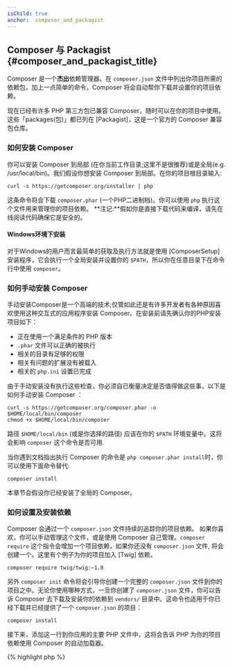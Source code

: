 ```yaml
---
isChild: true
anchor:  composer_and_packagist
---
```


## Composer 与 Packagist {#composer_and_packagist_title}

Composer 是一个**杰出**依赖管理器。在 `composer.json` 文件中列出你项目所需的依赖包，加上一点简单的命令，Composer 将会自动帮你下载并设置你的项目依赖。

现在已经有许多 PHP 第三方包已兼容 Composer，随时可以在你的项目中使用。这些「packages(包)」都已列在 [Packagist]，这是一个官方的 Composer 兼容包仓库。

### 如何安装 Composer

你可以安装 Composer 到局部 (在你当前工作目录;这里不是很推荐)或是全局(e.g. /usr/local/bin)。我们假设你想安装 Composer 到局部。在你的项目根目录输入:

    curl -s https://getcomposer.org/installer | php

这条命令将会下载 `composer.phar` (一个PHP二进制档)。你可以使用 `php` 执行这个文件用来管理你的项目依赖。
**注记:**假如你是直接下载代码来编译，请先在线阅读代码确保它是安全的。

#### Windows环境下安装

对于Windows的用户而言最简单的获取及执行方法就是使用 [ComposerSetup] 安装程序，它会执行一个全局安装并设置你的 `$PATH`，所以你在任意目录下在命令行中使用 `composer`。

### 如何手动安装 Composer

手动安装Composer是一个高端的技术;仅管如此还是有许多开发者有各种原因喜欢使用这种交互式的应用程序安装 Composer。在安装前请先确认你的PHP安装项目如下：

- 正在使用一个满足条件的 PHP 版本
- `.phar` 文件可以正确的被执行
- 相关的目录有足够的权限
- 相关有问题的扩展没有被载入
- 相关的 `php.ini` 设置已完成

由于手动安装没有执行这些检查，你必须自已衡量决定是否值得做这些事，以下是如何手动安装 Composer ：

    curl -s https://getcomposer.org/composer.phar -o $HOME/local/bin/composer
    chmod +x $HOME/local/bin/composer

路径 `$HOME/local/bin` (或是你选择的路径) 应该在你的 `$PATH` 环境变量中。这将会影响 `composer` 这个命令是否可用.

当你遇到文档指出执行 Composer 的命令是 `php composer.phar install`时，你可以使用下面命令替代:

    composer install

本章节会假设你已经安装了全局的 Composer。

### 如何设置及安装依赖

Composer 会通过一个 `composer.json` 文件持续的追踪你的项目依赖。 如果你喜欢，你可以手动管理这个文件，或是使用 Composer 自己管理。`composer require` 这个指令会增加一个项目依赖，如果你还没有 `composer.json` 文件, 将会创建一个。这里有个例子为你的项目加入 [Twig] 依赖。

    composer require twig/twig:~1.8

另外 `composer init` 命令将会引导你创建一个完整的 `composer.json` 文件到你的项目之中。无论你使用哪种方式，一旦你创建了 `composer.json` 文件，你可以告诉 Composer 去下载及安装你的依赖到 `vendors/` 目录中。这命令也适用于你已经下载并已经提供了一个 `composer.json` 的项目：

    composer install

接下来，添加这一行到你应用的主要 PHP 文件中，这将会告诉 PHP 为你的项目依赖使用 Composer 的自动加载器。

{% highlight php %}
<?php
require 'vendor/autoload.php';
{% endhighlight %}

现在你可以使用你项目中的依赖，且它们会在需要时自动完成加载。

### 更新你的依赖

Composer 会建立一个 `composer.lock` 文件，在你第一次执行 `php composer.phar install` 时，存放下载的每个依赖包精确的版本编号。假如你要分享你的项目给其他开发者，并且 `composer.lock` 文件也在你分享的文件之中的话。 当他们执行 `php composer.phar install` 这个命令时，他们将会得到与你一样的依赖版本。 当你要更新你的依赖时请执行 `php composer.phar update`。

当你需要灵活的定义你所需要的依赖版本时，这是最有用。 举例来说需要一个版本为 ~1.8 时，意味着 “任何大于 1.8.0 ，但小于 2.0.x-dev 的版本”。你也可以使用通配符 `*` 在 `1.8.*` 之中。现在Composer在`composer update` 时将升级你的所有依赖到你限制的最新版本。

### 更新通知

要接收关于新版本的更新通知。你可以注册 [VersionEye]，这个 web 服务可以监控你的 Github 及 BitBucket 帐号中的 `composer.json` 文件，并且当包有新更新时会发送邮件给你。

### 检查你的依赖安全问题

[Security Advisories Checker] 是一个 web 服务和一个命令行工具，二者都会仔细检查你的 `composer.lock` 文件，并且告诉你任何你需要更新的依赖。

### 处理 Composer 全局依赖

Composer 也可以处理全局依赖和他们的二进制文件。用法很直接，你所要做的就是在命令前加上`global`前缀。如果你想安装 PHPUnit 并使它全局可用，你可以运行下面的命令：

{% highlight console %}
composer global require phpunit/phpunit
{% endhighlight %}

这将会创建一个 `~/.composer` 目录存放全局依赖，要让已安装依赖的二进制命令随处可用，你需要添加 `~/.composer/vendor/bin` 目录到你的 `$PATH` 变量。 

* [其他学习 Composer 相关资源][Learn about Composer]

[Packagist]: http://packagist.org/
[Twig]: http://twig.sensiolabs.org
[VersionEye]: https://www.versioneye.com/
[Security Advisories Checker]: https://security.sensiolabs.org/
[Learn about Composer]: http://getcomposer.org/doc/00-intro.md
[ComposerSetup]: https://getcomposer.org/Composer-Setup.exe
